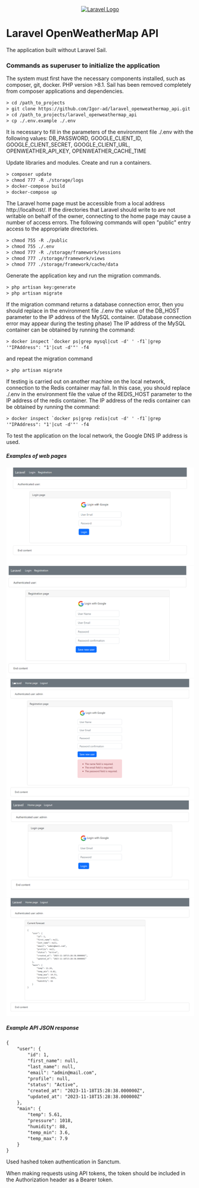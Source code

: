 <p align="center"><a href="https://laravel.com" target="_blank"><img src="https://raw.githubusercontent.com/laravel/art/master/logo-lockup/5%20SVG/2%20CMYK/1%20Full%20Color/laravel-logolockup-cmyk-red.svg" width="400" alt="Laravel Logo"></a></p>

# Laravel OpenWeatherMap API

The application built without Laravel Sail.

### Commands as superuser to initialize the application

The system must first have the necessary components installed,
such as composer, git, docker. PHP version >8.1.
Sail has been removed completely from composer applications and dependencies.

```
> cd /path_to_projects
> git clone https://github.com/Igor-ad/laravel_openweathermap_api.git
> cd /path_to_projects/laravel_openweathermap_api
> cp ./.env.example ./.env
```

It is necessary to fill in the parameters of the environment file ./.env with the following values:
DB_PASSWORD, GOOGLE_CLIENT_ID, GOOGLE_CLIENT_SECRET, GOOGLE_CLIENT_URL, OPENWEATHER_API_KEY,
OPENWEATHER_CACHE_TIME

Update libraries and modules. Create and run a containers.

```
> composer update
> chmod 777 -R ./storage/logs
> docker-compose build 
> docker-compose up 
```

The Laravel home page must be accessible from a local address
http://localhost/.
If the directories that Laravel should write to are not writable on behalf of the owner, 
connecting to the home page may cause a number of access errors.
The following commands will open "public" entry access to the appropriate directories.
```
> chmod 755 -R ./public
> chmod 755 ./.env
> chmod 777 -R ./storage/framework/sessions
> chmod 777 ./storage/framework/views
> chmod 777 ./storage/framework/cache/data
```

Generate the application key and run the migration commands.

```
> php artisan key:generate
> php artisan migrate
```

If the migration command returns a database connection error,
then you should replace in the environment file ./.env
the value of the DB_HOST parameter to the IP address of the MySQL container.
(Database connection error may appear during the testing phase)
The IP address of the MySQL container can be obtained by running the command:
```
> docker inspect `docker ps|grep mysql|cut -d' ' -f1`|grep '"IPAddress": "1'|cut -d'"' -f4
```

and repeat the migration command

```
> php artisan migrate
```

If testing is carried out on another machine on the local network,
connection to the Redis container may fail.
In this case, you should replace ./.env in the environment file
the value of the REDIS_HOST parameter to the IP address of the redis container.
The IP address of the redis container can be obtained by running the command:

```
> docker inspect `docker ps|grep redis|cut -d' ' -f1`|grep '"IPAddress": "1'|cut -d'"' -f4
```

To test the application on the local network, the Google DNS IP address is used.

##### Examples of web pages

![image](public/img/login.png)
![image](public/img/registration.png)
![image](public/img/registration_error.png)
![image](public/img/auth.png)
![image](public/img/web_home.png)

##### Example API JSON response

```
{
    "user": {
        "id": 1,
        "first_name": null,
        "last_name": null,
        "email": "admin@mail.com",
        "profile": null,
        "status": "Active",
        "created_at": "2023-11-18T15:28:38.000000Z",
        "updated_at": "2023-11-18T15:28:38.000000Z"
    },
    "main": {
        "temp": 5.61,
        "pressure": 1018,
        "humidity": 88,
        "temp_min": 3.6,
        "temp_max": 7.9
    }
}
```

Used hashed token authentication in Sanctum.

When making requests using API tokens, 
the token should be included in the Authorization header as a Bearer token.
